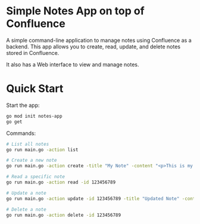 # Simple Notes App on top of Confluence

A simple command-line application to manage notes using Confluence as a backend. This app allows you to create, read, update, and delete notes stored in Confluence.

It also has a Web interface to view and manage notes.

# Quick Start

Start the app:

```bash
go mod init notes-app
go get
```

Commands:
```bash
# List all notes
go run main.go -action list

# Create a new note
go run main.go -action create -title "My Note" -content "<p>This is my note content</p>"

# Read a specific note
go run main.go -action read -id 123456789

# Update a note
go run main.go -action update -id 123456789 -title "Updated Note" -content "<p>Updated content</p>"

# Delete a note
go run main.go -action delete -id 123456789
```
